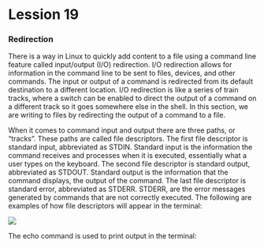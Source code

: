 # Lession 19

<h3> Redirection </h3>

There is a way in Linux to quickly add content to a file using a command line feature called input/output (I/O) redirection. I/O redirection allows for information in the command line to be sent to files, devices, and other commands. The input or output of a command is redirected from its default destination to a different location. I/O redirection is like a series of train tracks, where a switch can be enabled to direct the output of a command on a different track so it goes somewhere else in the shell. In this section, we are writing to files by redirecting the output of a command to a file.

When it comes to command input and output there are three paths, or “tracks”. These paths are called file descriptors. The first file descriptor is standard input, abbreviated as STDIN. Standard input is the information the command receives and processes when it is executed, essentially what a user types on the keyboard. The second file descriptor is standard output, abbreviated as STDOUT. Standard output is the information that the command displays, the output of the command. The last file descriptor is standard error, abbreviated as STDERR. STDERR, are the error messages generated by commands that are not correctly executed. The following are examples of how file descriptors will appear in the terminal:

<img src="https://github.com/KietTranUIT/Linux_tutorial/assets/138895139/c356c0ef-eace-4acb-9799-819d707f16c4">

The echo command is used to print output in the terminal: